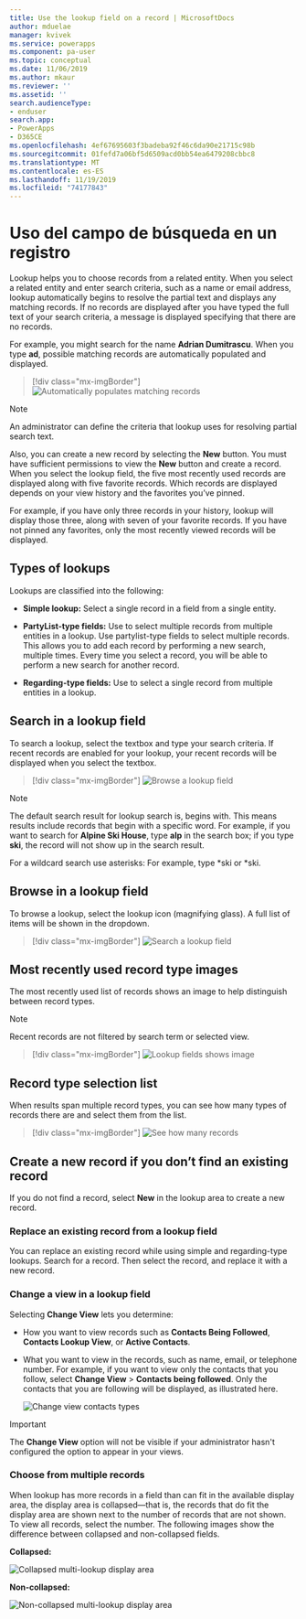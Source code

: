 ```yaml
---
title: Use the lookup field on a record | MicrosoftDocs
author: mduelae
manager: kvivek
ms.service: powerapps
ms.component: pa-user
ms.topic: conceptual
ms.date: 11/06/2019
ms.author: mkaur
ms.reviewer: ''
ms.assetid: ''
search.audienceType:
- enduser
search.app:
- PowerApps
- D365CE
ms.openlocfilehash: 4ef67695603f3badeba92f46c6da90e21715c98b
ms.sourcegitcommit: 01fefd7a06bf5d6509acd0bb54ea6479208cbbc8
ms.translationtype: MT
ms.contentlocale: es-ES
ms.lasthandoff: 11/19/2019
ms.locfileid: "74177843"
---
```

#  <a name="use-the-lookup-field-on-a-record"></a>Uso del campo de búsqueda en un registro

Lookup helps you to choose records from a related entity. When you select a related entity and enter search criteria, such as a name or email address, lookup automatically begins to resolve the partial text and displays any matching records. If no records are displayed after you have typed the full text of your search criteria, a message is displayed specifying that there are no records.

For example, you might search for the name **Adrian Dumitrascu**. When you type **ad**, possible matching records are automatically populated and displayed.

  > [!div class="mx-imgBorder"]
  > ![Automatically populates matching records](media/automatically-populate-matching-records.png "Automatically populates matching records")
  
>[!NOTE] 
>An administrator can define the criteria that lookup uses for resolving partial search text.

Also, you can create a new record by selecting the **New** button. You must have sufficient permissions to view the **New** button and create a record. When you select the lookup field, the five most recently used records are displayed along with five favorite records. Which records are displayed depends on your view history and the favorites you’ve pinned. 

For example, if you have only three records in your history, lookup will display those three, along with seven of your favorite records. If you have not pinned any favorites, only the most recently viewed records will be displayed.

## <a name="types-of-lookups"></a>Types of lookups

Lookups are classified into the following: 

- **Simple lookup:** Select a single record in a field from a single entity. 

- **PartyList-type fields:** Use to select multiple records from multiple entities in a lookup. Use partylist-type fields to select multiple records. This allows you to add each record by performing a new search, multiple times. Every time you select a record, you will be able to perform a new search for another record.
  
- **Regarding-type fields:** Use to select a single record from multiple entities in a lookup. 

## <a name="search-in-a-lookup-field"></a>Search in a lookup field 
To search a lookup, select the textbox and type your search criteria. If recent records are enabled for your lookup, your recent records will be displayed when you select the textbox.

  > [!div class="mx-imgBorder"]
  > ![Browse a lookup field](media/MRU.png "Browse a lookup field")  
  
>[!NOTE]   
> The default search result for lookup search is, begins with. This means results include records that begin with a specific word. For example, if you want to search for **Alpine Ski House**, type **alp** in the search box; if you type **ski**, the record will not show up in the search result.
>
> For a wildcard search use asterisks: For example, type *ski or *ski.

## <a name="browse-in-a-lookup-field"></a>Browse in a lookup field
To browse a lookup, select the lookup icon (magnifying glass). A full list of items will be shown in the dropdown.

  > [!div class="mx-imgBorder"]
  > ![Search a lookup field](media/MRU_1.png "Search a lookup field")  
 
## <a name="most-recently-used-record-type-images"></a>Most recently used record type images
The most recently used list of records shows an image to help distinguish between record types.

>[!NOTE] 
>Recent records are not filtered by search term or selected view.

  > [!div class="mx-imgBorder"]
  > ![Lookup fields shows image](media/Lookup_03-MRU_Entity_Images_56[1].png "Lookup fields shows image")  
  
## <a name="record-type-selection-list"></a>Record type selection list  
When results span multiple record types, you can see how many types of records there are and select them from the list.

  > [!div class="mx-imgBorder"]
  > ![See how many records](media/Lookup_04-MultipleEntityTypes[1].gif "See how many records")  
  
## <a name="create-a-new-record-if-you-dont-find-an-existing-record"></a>Create a new record if you don’t find an existing record

If you do not find a record, select **New** in the lookup area to create a new record.


### <a name="replace-an-existing-record-from-a-lookup-field"></a>Replace an existing record from a lookup field

You can replace an existing record while using simple and regarding-type lookups. Search for a record. Then select the record, and replace it with a new record.

### <a name="change-a-view-in-a-lookup-field"></a>Change a view in a lookup field 

Selecting **Change View** lets you determine:
 - How you want to view records such as **Contacts Being Followed**, **Contacts Lookup View**, or **Active Contacts**.
 - What you want to view in the records, such as name, email, or telephone number. For example, if you want to view only the contacts that you follow, select **Change View** \> **Contacts being followed**. Only the contacts that you are following will be displayed, as illustrated here. 

    ![Change view contacts types](media/change-view.png "Change view contacts types")

>[!IMPORTANT] 
>The **Change View** option will not be visible if your administrator hasn't configured the option to appear in your views.

### <a name="choose-from-multiple-records"></a>Choose from multiple records

When lookup has more records in a field than can fit in the available display area, the display area is collapsed—that is, the records that do fit the display area are shown next to the number of records that are not shown. To view all records, select the number. The following images show the difference between collapsed and non-collapsed fields.

**Collapsed:**

![Collapsed multi-lookup display area](media/collapsed-multi-lookup-display-area.png "Collapsed multi-lookup display area")


**Non-collapsed:**

![Non-collapsed multi-lookup display area](media/non-collapsed-multi-lookup-display-area.png "Non-collapsed multi-lookup display area")
